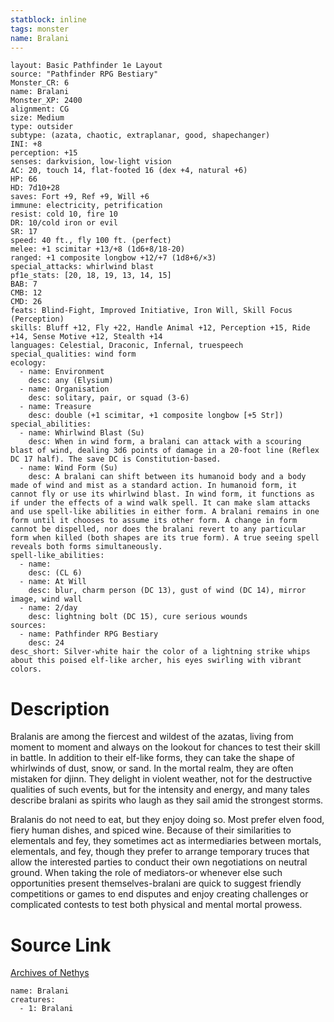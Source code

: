 ```yaml
---
statblock: inline
tags: monster
name: Bralani
---
```

```statblock
layout: Basic Pathfinder 1e Layout
source: "Pathfinder RPG Bestiary"
Monster_CR: 6
name: Bralani
Monster_XP: 2400
alignment: CG
size: Medium
type: outsider
subtype: (azata, chaotic, extraplanar, good, shapechanger)
INI: +8
perception: +15
senses: darkvision, low-light vision
AC: 20, touch 14, flat-footed 16 (dex +4, natural +6)
HP: 66
HD: 7d10+28
saves: Fort +9, Ref +9, Will +6
immune: electricity, petrification
resist: cold 10, fire 10
DR: 10/cold iron or evil
SR: 17
speed: 40 ft., fly 100 ft. (perfect)
melee: +1 scimitar +13/+8 (1d6+8/18-20)
ranged: +1 composite longbow +12/+7 (1d8+6/×3)
special_attacks: whirlwind blast
pf1e_stats: [20, 18, 19, 13, 14, 15]
BAB: 7
CMB: 12
CMD: 26
feats: Blind-Fight, Improved Initiative, Iron Will, Skill Focus (Perception)
skills: Bluff +12, Fly +22, Handle Animal +12, Perception +15, Ride +14, Sense Motive +12, Stealth +14
languages: Celestial, Draconic, Infernal, truespeech
special_qualities: wind form
ecology:
  - name: Environment
    desc: any (Elysium)
  - name: Organisation
    desc: solitary, pair, or squad (3-6)
  - name: Treasure
    desc: double (+1 scimitar, +1 composite longbow [+5 Str])
special_abilities:
  - name: Whirlwind Blast (Su)
    desc: When in wind form, a bralani can attack with a scouring blast of wind, dealing 3d6 points of damage in a 20-foot line (Reflex DC 17 half). The save DC is Constitution-based.
  - name: Wind Form (Su)
    desc: A bralani can shift between its humanoid body and a body made of wind and mist as a standard action. In humanoid form, it cannot fly or use its whirlwind blast. In wind form, it functions as if under the effects of a wind walk spell. It can make slam attacks and use spell-like abilities in either form. A bralani remains in one form until it chooses to assume its other form. A change in form cannot be dispelled, nor does the bralani revert to any particular form when killed (both shapes are its true form). A true seeing spell reveals both forms simultaneously.
spell-like_abilities:
  - name:
    desc: (CL 6)
  - name: At Will
    desc: blur, charm person (DC 13), gust of wind (DC 14), mirror image, wind wall
  - name: 2/day
    desc: lightning bolt (DC 15), cure serious wounds
sources:
  - name: Pathfinder RPG Bestiary
    desc: 24
desc_short: Silver-white hair the color of a lightning strike whips about this poised elf-like archer, his eyes swirling with vibrant colors.
```
# Description
Bralanis are among the fiercest and wildest of the azatas, living from moment to moment and always on the lookout for chances to test their skill in battle. In addition to their elf-like forms, they can take the shape of whirlwinds of dust, snow, or sand. In the mortal realm, they are often mistaken for djinn. They delight in violent weather, not for the destructive qualities of such events, but for the intensity and energy, and many tales describe bralani as spirits who laugh as they sail amid the strongest storms.

Bralanis do not need to eat, but they enjoy doing so. Most prefer elven food, fiery human dishes, and spiced wine. Because of their similarities to elementals and fey, they sometimes act as intermediaries between mortals, elementals, and fey, though they prefer to arrange temporary truces that allow the interested parties to conduct their own negotiations on neutral ground. When taking the role of mediators-or whenever else such opportunities present themselves-bralani are quick to suggest friendly competitions or games to end disputes and enjoy creating challenges or complicated contests to test both physical and mental mortal prowess.
# Source Link
[Archives of Nethys](https://aonprd.com/MonsterDisplay.aspx?ItemName=Bralani)
```encounter-table
name: Bralani
creatures:
  - 1: Bralani
```

